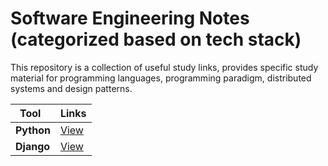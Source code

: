 # Software Engineering Notes (categorized based on tech stack)

This repository is a collection of useful study links, provides specific study material for programming languages, programming paradigm, distributed systems and design patterns.


| Tool   | Links |
|------------------------------------------------------------|-----------------------------------------------------------------------------------------------------|
| <b>Python</b>| [View](https://github.com/Pythonyte/Notes/blob/main/Python.md)|
| <b>Django</b>| [View](test)|
